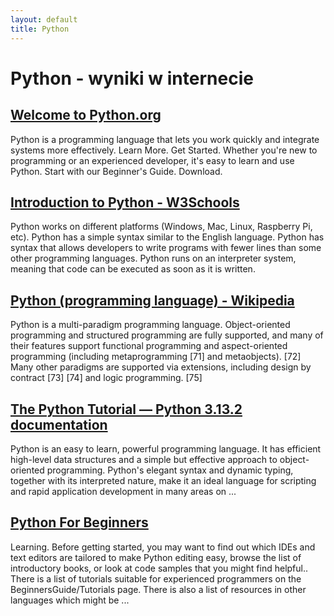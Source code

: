 ```yaml
---
layout: default
title: Python
---
```

# **Python - wyniki w internecie**
## [Welcome to Python.org](https://www.python.org/)
Python is a programming language that lets you work quickly and integrate systems more effectively. Learn More. Get Started. Whether you're new to programming or an experienced developer, it's easy to learn and use Python. Start with our Beginner's Guide. Download.
## [Introduction to Python - W3Schools](https://www.w3schools.com/python/python_intro.asp)
Python works on different platforms (Windows, Mac, Linux, Raspberry Pi, etc). Python has a simple syntax similar to the English language. Python has syntax that allows developers to write programs with fewer lines than some other programming languages. Python runs on an interpreter system, meaning that code can be executed as soon as it is written.
## [Python (programming language) - Wikipedia](https://en.wikipedia.org/wiki/Python_(programming_language))
Python is a multi-paradigm programming language. Object-oriented programming and structured programming are fully supported, and many of their features support functional programming and aspect-oriented programming (including metaprogramming [71] and metaobjects). [72] Many other paradigms are supported via extensions, including design by contract [73] [74] and logic programming. [75]
## [The Python Tutorial — Python 3.13.2 documentation](https://docs.python.org/3/tutorial/index.html)
Python is an easy to learn, powerful programming language. It has efficient high-level data structures and a simple but effective approach to object-oriented programming. Python's elegant syntax and dynamic typing, together with its interpreted nature, make it an ideal language for scripting and rapid application development in many areas on ...
## [Python For Beginners](https://www.python.org/about/gettingstarted/)
Learning. Before getting started, you may want to find out which IDEs and text editors are tailored to make Python editing easy, browse the list of introductory books, or look at code samples that you might find helpful.. There is a list of tutorials suitable for experienced programmers on the BeginnersGuide/Tutorials page. There is also a list of resources in other languages which might be ...
